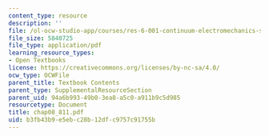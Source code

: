 ```yaml
---
content_type: resource
description: ''
file: /ol-ocw-studio-app/courses/res-6-001-continuum-electromechanics-spring-2009/b3fb43b9e5ebc28b12dfc9757c91755b_chap08_811.pdf
file_size: 5840725
file_type: application/pdf
learning_resource_types:
- Open Textbooks
license: https://creativecommons.org/licenses/by-nc-sa/4.0/
ocw_type: OCWFile
parent_title: Textbook Contents
parent_type: SupplementalResourceSection
parent_uid: 94a6b993-49b0-3ea8-a5c0-a911b9c5d985
resourcetype: Document
title: chap08_811.pdf
uid: b3fb43b9-e5eb-c28b-12df-c9757c91755b
---
```

